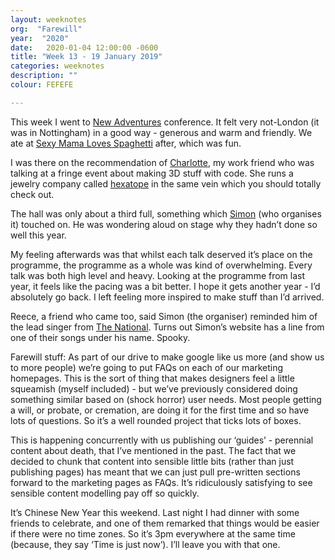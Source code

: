 ```yaml
---
layout: weeknotes
org:  "Farewill"
year:  "2020"
date:   2020-01-04 12:00:00 -0600
title: "Week 13 - 19 January 2019"
categories: weeknotes
description: ""
colour: FEFEFE

---
```



This week I went to [New Adventures](https://newadventuresconf.com/2020/conference/) conference. It felt very not-London (it was in Nottingham) in a good way - generous and warm and friendly. We ate at [Sexy Mama Loves Spaghetti](https://goo.gl/maps/LkQBX91USfjR66yK6) after, which was fun.

I was there on the recommendation of [Charlotte](https://charlottedann.com/), my work friend who was talking at a fringe event about making 3D stuff with code. She runs a jewelry company called [hexatope](http://hexatope.io/) in the same vein which you should totally check out. 

The hall was only about a third full, something which [Simon](https://colly.com/) (who organises it) touched on. He was wondering aloud on stage why they hadn’t done so well this year. 

My feeling afterwards was that whilst each talk deserved it’s place on the programme, the programme as a whole was kind of overwhelming. Every talk was both high level and heavy. Looking at the programme from last year, it feels like the pacing was a bit better. I hope it gets another year - I’d absolutely go back. I left feeling more inspired to make stuff than I’d arrived. 

Reece, a friend who came too, said Simon (the organiser) reminded him of the lead singer from [The National](https://americanmary.com/). Turns out Simon’s website has a line from one of their songs under his name. Spooky. 

Farewill stuff: As part of our drive to make google like us more (and show us to more people) we’re going to put FAQs on each of our marketing homepages. This is the sort of thing that makes designers feel a little squeamish (myself included) - but we’ve previously considered doing something similar based on (shock horror) user needs. Most people getting a will, or probate, or cremation, are doing it for the first time and so have lots of questions. So it’s a well rounded project that ticks lots of boxes.

This is happening concurrently with us publishing our ‘guides’ - perennial content about death, that I’ve mentioned in the past. The fact that we decided to chunk that content into sensible little bits (rather than just publishing pages) has meant that we can just pull pre-written sections forward to the marketing pages as FAQs. It’s ridiculously satisfying to see sensible content modelling pay off so quickly. 

It’s Chinese New Year this weekend. Last night I had dinner with some friends to celebrate, and one of them remarked that things would be easier if there were no time zones. So it’s 3pm everywhere at the same time (because, they say ‘Time is just now’). I’ll leave you with that one.

